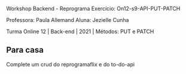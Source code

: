 Workshop Backend - Reprograma
Exercício: On12-s9-API-PUT-PATCH

Professora: Paula Allemand
Aluna: Jezielle Cunha

Turma Online 12 | Back-end | 2021 | Métodos: PUT e PATCH

## Para casa
Complete um crud do reprogramaflix e do to-do-api